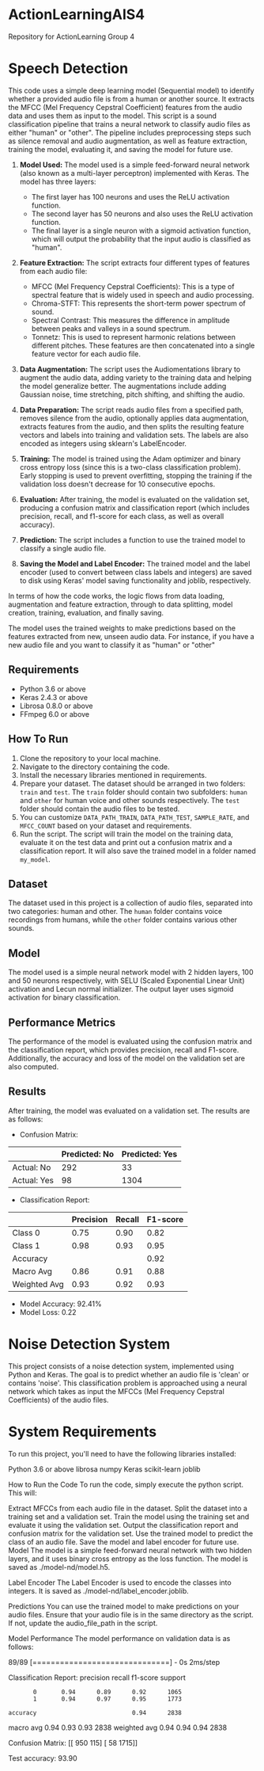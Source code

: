 # ActionLearningAIS4

Repository for ActionLearning Group 4


# Speech Detection

This code uses a simple deep learning model (Sequential model) to identify whether a provided audio file is from a human or another source. It extracts the MFCC (Mel Frequency Cepstral Coefficient) features from the audio data and uses them as input to the model.
This script is a sound classification pipeline that trains a neural network to classify audio files as either "human" or "other". The pipeline includes preprocessing steps such as silence removal and audio augmentation, as well as feature extraction, training the model, evaluating it, and saving the model for future use.

1. **Model Used:** 
The model used is a simple feed-forward neural network (also known as a multi-layer perceptron) implemented with Keras. The model has three layers: 
    - The first layer has 100 neurons and uses the ReLU activation function.
    - The second layer has 50 neurons and also uses the ReLU activation function.
    - The final layer is a single neuron with a sigmoid activation function, which will output the probability that the input audio is classified as "human".
    
2. **Feature Extraction:**
The script extracts four different types of features from each audio file:
    - MFCC (Mel Frequency Cepstral Coefficients): This is a type of spectral feature that is widely used in speech and audio processing.
    - Chroma-STFT: This represents the short-term power spectrum of sound.
    - Spectral Contrast: This measures the difference in amplitude between peaks and valleys in a sound spectrum.
    - Tonnetz: This is used to represent harmonic relations between different pitches.
These features are then concatenated into a single feature vector for each audio file.

3. **Data Augmentation:** 
The script uses the Audiomentations library to augment the audio data, adding variety to the training data and helping the model generalize better. The augmentations include adding Gaussian noise, time stretching, pitch shifting, and shifting the audio.

4. **Data Preparation:**
The script reads audio files from a specified path, removes silence from the audio, optionally applies data augmentation, extracts features from the audio, and then splits the resulting feature vectors and labels into training and validation sets. The labels are also encoded as integers using sklearn's LabelEncoder.

5. **Training:**
The model is trained using the Adam optimizer and binary cross entropy loss (since this is a two-class classification problem). Early stopping is used to prevent overfitting, stopping the training if the validation loss doesn't decrease for 10 consecutive epochs.

6. **Evaluation:**
After training, the model is evaluated on the validation set, producing a confusion matrix and classification report (which includes precision, recall, and f1-score for each class, as well as overall accuracy).

7. **Prediction:**
The script includes a function to use the trained model to classify a single audio file.

8. **Saving the Model and Label Encoder:**
The trained model and the label encoder (used to convert between class labels and integers) are saved to disk using Keras' model saving functionality and joblib, respectively.

In terms of how the code works, the logic flows from data loading, augmentation and feature extraction, through to data splitting, model creation, training, evaluation, and finally saving.


The model uses the trained weights to make predictions based on the features extracted from new, unseen audio data. For instance, if you have a new audio file and you want to classify it as "human" or "other"
## Requirements
- Python 3.6 or above
- Keras 2.4.3 or above
- Librosa 0.8.0 or above
- FFmpeg 6.0 or above

## How To Run
1. Clone the repository to your local machine.
2. Navigate to the directory containing the code.
3. Install the necessary libraries mentioned in requirements.
4. Prepare your dataset. The dataset should be arranged in two folders: `train` and `test`. The `train` folder should contain two subfolders: `human` and `other` for human voice and other sounds respectively. The `test` folder should contain the audio files to be tested.
5. You can customize `DATA_PATH_TRAIN`, `DATA_PATH_TEST`, `SAMPLE_RATE`, and `MFCC_COUNT` based on your dataset and requirements.
6. Run the script. The script will train the model on the training data, evaluate it on the test data and print out a confusion matrix and a classification report. It will also save the trained model in a folder named `my_model`.

## Dataset
The dataset used in this project is a collection of audio files, separated into two categories: human and other. The `human` folder contains voice recordings from humans, while the `other` folder contains various other sounds. 

## Model
The model used is a simple neural network model with 2 hidden layers, 100 and 50 neurons respectively, with SELU (Scaled Exponential Linear Unit) activation and Lecun normal initializer. The output layer uses sigmoid activation for binary classification.

## Performance Metrics
The performance of the model is evaluated using the confusion matrix and the classification report, which provides precision, recall and F1-score. Additionally, the accuracy and loss of the model on the validation set are also computed.

## Results
After training, the model was evaluated on a validation set. The results are as follows:

- Confusion Matrix:

|   | Predicted: No | Predicted: Yes |
|---|---|---|
| Actual: No | 292 | 33 |
| Actual: Yes | 98 | 1304 |

- Classification Report:

|   | Precision | Recall | F1-score |
|---|---|---|---|
| Class 0 | 0.75 | 0.90 | 0.82 |
| Class 1 | 0.98 | 0.93 | 0.95 |
| Accuracy |  |  | 0.92 |
| Macro Avg | 0.86 | 0.91 | 0.88 |
| Weighted Avg | 0.93 | 0.92 | 0.93 |

- Model Accuracy: 92.41%
- Model Loss: 0.22



# Noise Detection System
This project consists of a noise detection system, implemented using Python and Keras. The goal is to predict whether an audio file is 'clean' or contains 'noise'. This classification problem is approached using a neural network which takes as input the MFCCs (Mel Frequency Cepstral Coefficients) of the audio files.

# System Requirements
To run this project, you'll need to have the following libraries installed:

Python 3.6 or above
librosa
numpy
Keras
scikit-learn
joblib

How to Run the Code
To run the code, simply execute the python script. This will:

Extract MFCCs from each audio file in the dataset.
Split the dataset into a training set and a validation set.
Train the model using the training set and evaluate it using the validation set.
Output the classification report and confusion matrix for the validation set.
Use the trained model to predict the class of an audio file.
Save the model and label encoder for future use.
Model
The model is a simple feed-forward neural network with two hidden layers, and it uses binary cross entropy as the loss function. The model is saved as ./model-nd/model.h5.

Label Encoder
The Label Encoder is used to encode the classes into integers. It is saved as ./model-nd/label_encoder.joblib.

Predictions
You can use the trained model to make predictions on your audio files. Ensure that your audio file is in the same directory as the script. If not, update the audio_file_path in the script.

Model Performance
The model performance on validation data is as follows:

89/89 [==============================] - 0s 2ms/step

Classification Report:
              precision    recall  f1-score   support

           0       0.94      0.89      0.92      1065
           1       0.94      0.97      0.95      1773

    accuracy                           0.94      2838
   macro avg       0.94      0.93      0.93      2838
weighted avg       0.94      0.94      0.94      2838

Confusion Matrix:
[[ 950  115]
 [  58 1715]]

Test accuracy: 93.90

